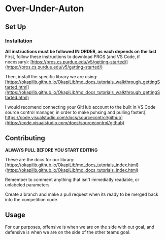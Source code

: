 # Over-Under-Auton

## Set Up

### Installation
**All instructions must be followed IN ORDER, as each depends on the last**
First, follow these instructions to download PROS (and VS Code, if necessary): [https://pros.cs.purdue.edu/v5/getting-started/](https://pros.cs.purdue.edu/v5/getting-started/)

Then, install the specific library we are using: [https://okapilib.github.io/OkapiLib/md_docs_tutorials_walkthrough_gettingStarted.html](https://okapilib.github.io/OkapiLib/md_docs_tutorials_walkthrough_gettingStarted.html)

I would recomend connecting your GitHub account to the built in VS Code source control manager, in order to make puhsing and pulling faster:[ https://code.visualstudio.com/docs/sourcecontrol/github](https://code.visualstudio.com/docs/sourcecontrol/github)

## Contributing

**ALWAYS PULL BEFORE YOU START EDITING**

These are the docs for our library: [https://okapilib.github.io/OkapiLib/md_docs_tutorials_index.html](https://okapilib.github.io/OkapiLib/md_docs_tutorials_index.html) 


Remember to comment anything that isn't immediatly readable, or unlabeled parameters 


Create a branch and make a pull request when its ready to be merged back into the competition code.

## Usage

For our purposes, offensive is when we are on the side with out goal, and defensive is when we are on the side of the other teams goal.
